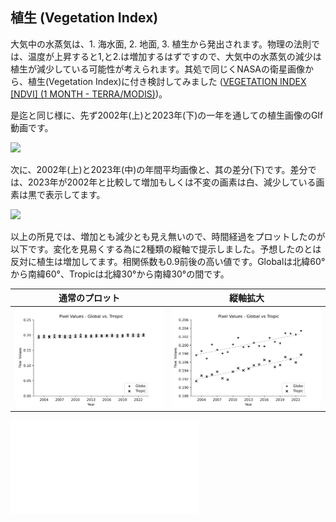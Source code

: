 ## 植生 (Vegetation Index)

大気中の水蒸気は、1. 海水面, 2. 地面, 3. 植生から発出されます。物理の法則では、温度が上昇すると1,と2.は増加するはずですので、大気中の水蒸気の減少は植生が減少している可能性が考えられます。其処で同じくNASAの衛星画像から、植生(Vegetation Index)に付き検討してみました ([VEGETATION INDEX [NDVI] (1 MONTH - TERRA/MODIS)](https://neo.gsfc.nasa.gov/view.php?datasetId=MOD_NDVI_M))。

是迄と同じ様に、先ず2002年(上)と2023年(下)の一年を通しての植生画像のGIf動画です。

![](Images/vgcomb0223.gif)

次に、2002年(上)と2023年(中)の年間平均画像と、其の差分(下)です。差分では、2023年が2002年と比較して増加もしくは不変の画素は白、減少している画素は黒で表示してます。

![](Images/vgaverage0223.png)

以上の所見では、増加とも減少とも見え無いので、時間経過をプロットしたのが以下です。変化を見易くする為に2種類の縦軸で提示しました。予想したのとは反対に植生は増加してます。相関係数も0.9前後の高い値です。Globalは北緯60°から南緯60°、Tropicは北緯30°から南緯30°の間です。

| 通常のプロット | 縦軸拡大 |
| --- | --- |
|![](Images/vgtimeCoursesAnnual.png) | ![](Images/vgtimeCoursesAnnual-exp.png) |

  ![ホームページに戻る](README.md)
